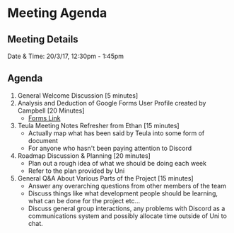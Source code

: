 # Meeting Agenda

## Meeting Details
Date & Time: 20/3/17, 12:30pm - 1:45pm
## Agenda

1. General Welcome Discussion [5 minutes]
2. Analysis and Deduction of Google Forms User Profile created by Campbell [20 Minutes]
    - [Forms Link](https://docs.google.com/forms/d/e/1FAIpQLSd_w_Ul9eiR4oM2LbJzJ9hVzW__eXHRunGmpBE413FwPT_MSQ/viewform?usp=sf_link)
3. Teula Meeting Notes Refresher from Ethan [15 minutes]
    - Actually map what has been said by Teula into some form of document
    - For anyone who hasn't been paying attention to Discord
4. Roadmap Discussion & Planning [20 minutes]
    - Plan out a rough idea of what we should be doing each week
    - Refer to the plan provided by Uni
5. General Q&A About Various Parts of the Project [15 minutes]
    - Answer any overarching questions from other members of the team
    - Discuss things like what development people should be learning, what can be done for the project etc...
    - Discuss general group interactions, any problems with Discord as a communications system and possibly allocate time outside of Uni to chat.